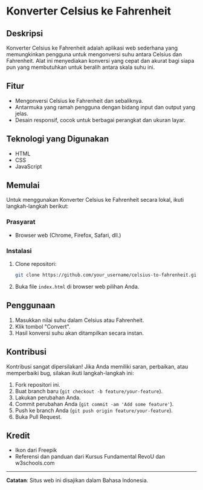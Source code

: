 # Konverter Celsius ke Fahrenheit

## Deskripsi

Konverter Celsius ke Fahrenheit adalah aplikasi web sederhana yang memungkinkan pengguna untuk mengonversi suhu antara Celsius dan Fahrenheit. Alat ini menyediakan konversi yang cepat dan akurat bagi siapa pun yang membutuhkan untuk beralih antara skala suhu ini.

## Fitur

- Mengonversi Celsius ke Fahrenheit dan sebaliknya.
- Antarmuka yang ramah pengguna dengan bidang input dan output yang jelas.
- Desain responsif, cocok untuk berbagai perangkat dan ukuran layar.

## Teknologi yang Digunakan

- HTML
- CSS
- JavaScript

## Memulai

Untuk menggunakan Konverter Celsius ke Fahrenheit secara lokal, ikuti langkah-langkah berikut:

### Prasyarat

- Browser web (Chrome, Firefox, Safari, dll.)

### Instalasi

1. Clone repositori:
   ```sh
   git clone https://github.com/your_username/celsius-to-fahrenheit.git
   ```

2. Buka file `index.html` di browser web pilihan Anda.

## Penggunaan

1. Masukkan nilai suhu dalam Celsius atau Fahrenheit.
2. Klik tombol "Convert".
3. Hasil konversi suhu akan ditampilkan secara instan.

## Kontribusi

Kontribusi sangat dipersilakan! Jika Anda memiliki saran, perbaikan, atau memperbaiki bug, silakan ikuti langkah-langkah ini:

1. Fork repositori ini.
2. Buat branch baru (`git checkout -b feature/your-feature`).
3. Lakukan perubahan Anda.
4. Commit perubahan Anda (`git commit -am 'Add some feature'`).
5. Push ke branch Anda (`git push origin feature/your-feature`).
6. Buka Pull Request.

## Kredit

- Ikon dari Freepik
- Referensi dan panduan dari Kursus Fundamental RevoU dan w3schools.com

---

**Catatan**: Situs web ini disajikan dalam Bahasa Indonesia.
